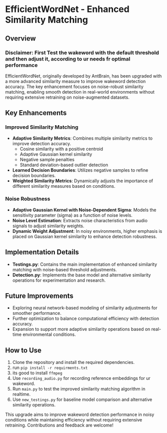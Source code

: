 # EfficientWordNet - Enhanced Similarity Matching

## Overview

### Disclaimer: First Test the wakeword with the default threshold and then adjust it, according to ur needs fr optimal performance



EfficientWordNet, originally developed by AntBrain, has been upgraded with a more advanced similarity measure to improve wakeword detection accuracy. The key enhancement focuses on noise-robust similarity matching, enabling smooth detection in real-world environments without requiring extensive retraining on noise-augmented datasets.

## Key Enhancements

### Improved Similarity Matching

- **Adaptive Similarity Metrics**: Combines multiple similarity metrics to improve detection accuracy.
  - Cosine similarity with a positive centroid
  - Adaptive Gaussian kernel similarity
  - Negative sample penalties
  - Standard deviation-based outlier detection
- **Learned Decision Boundaries**: Utilizes negative samples to refine decision boundaries.
- **Weighted Similarity Metrics**: Dynamically adjusts the importance of different similarity measures based on conditions.

### Noise Robustness

- **Adaptive Gaussian Kernel with Noise-Dependent Sigma**: Models the sensitivity parameter (sigma) as a function of noise levels.
- **Noise Level Estimation**: Extracts noise characteristics from audio signals to adjust similarity weights.
- **Dynamic Weight Adjustment**: In noisy environments, higher emphasis is placed on Gaussian kernel similarity to enhance detection robustness.

## Implementation Details

- **Testings.py**: Contains the main implementation of enhanced similarity matching with noise-based threshold adjustments.
- **Detection.py**: Implements the base model and alternative similarity operations for experimentation and research.

## Future Improvements

- Exploring neural network-based modeling of similarity adjustments for smoother performance.
- Further optimization to balance computational efficiency with detection accuracy.
- Expansion to support more adaptive similarity operations based on real-time environmental conditions.

## How to Use

1. Clone the repository and install the required dependencies.
2. run `pip install -r requirments.txt` 
3. its good to install `ffmpeg` 
4. Use `recording_audio.py` for recording reference embeddings for ur wakeword.
5. Run `main.py` to test the improved similarity matching algorithm in realtime.
6. Use `new_testings.py` for baseline model comparison and alternative similarity operations.



This upgrade aims to improve wakeword detection performance in noisy conditions while maintaining efficiency without requiring extensive retraining. Contributions and feedback are welcome!


